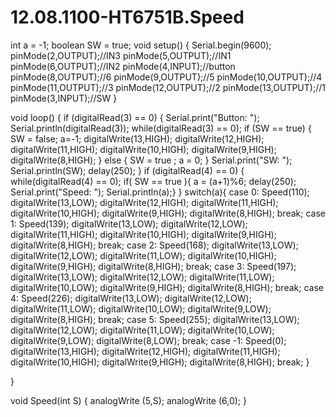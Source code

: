 # 12.08.1100-HT6751B.Speed
int a = -1;
boolean SW = true; 
void setup() {
Serial.begin(9600);
pinMode(2,OUTPUT);//IN3
pinMode(5,OUTPUT);//IN1
pinMode(6,OUTPUT);//IN2
pinMode(4,INPUT);//button
pinMode(8,OUTPUT);//6
pinMode(9,OUTPUT);//5
pinMode(10,OUTPUT);//4
pinMode(11,OUTPUT);//3
pinMode(12,OUTPUT);//2
pinMode(13,OUTPUT);//1
pinMode(3,INPUT);//SW
}

void loop() {
  if (digitalRead(3) == 0)
  {
  Serial.print("Button: ");
  Serial.println(digitalRead(3));
   while(digitalRead(3) == 0);
    if (SW == true)
    {
      SW = false;
      a=-1;
      digitalWrite(13,HIGH);
      digitalWrite(12,HIGH);
      digitalWrite(11,HIGH);
      digitalWrite(10,HIGH);
      digitalWrite(9,HIGH);
      digitalWrite(8,HIGH);
    }
    else
    {
     SW = true ; 
     a = 0; 
    }
    Serial.print("SW: ");
    Serial.println(SW);
    delay(250);
  }
   if (digitalRead(4) == 0)
  { while(digitalRead(4) == 0); 
  if( SW == true ){ a = (a+1)%6; 
    delay(250);
    Serial.print("Speed: ");
    Serial.println(a);}
  }
  switch(a){
    case 0:
      Speed(110);
      digitalWrite(13,LOW);
      digitalWrite(12,HIGH);
      digitalWrite(11,HIGH);
      digitalWrite(10,HIGH);
      digitalWrite(9,HIGH);
      digitalWrite(8,HIGH);
    break;
    case 1:
      Speed(139);
      digitalWrite(13,LOW);
      digitalWrite(12,LOW);
      digitalWrite(11,HIGH);
      digitalWrite(10,HIGH);
      digitalWrite(9,HIGH);
      digitalWrite(8,HIGH);
    break;
    case 2:
      Speed(168);
      digitalWrite(13,LOW);
      digitalWrite(12,LOW);
      digitalWrite(11,LOW);
      digitalWrite(10,HIGH);
      digitalWrite(9,HIGH);
      digitalWrite(8,HIGH);
    break;
    case 3:
      Speed(197);
      digitalWrite(13,LOW);
      digitalWrite(12,LOW);
      digitalWrite(11,LOW);
      digitalWrite(10,LOW);
      digitalWrite(9,HIGH);
      digitalWrite(8,HIGH);
    break;
    case 4:
      Speed(226);
      digitalWrite(13,LOW);
      digitalWrite(12,LOW);
      digitalWrite(11,LOW);
      digitalWrite(10,LOW);
      digitalWrite(9,LOW);
      digitalWrite(8,HIGH);
    break;
    case 5:
      Speed(255);
      digitalWrite(13,LOW);
      digitalWrite(12,LOW);
      digitalWrite(11,LOW);
      digitalWrite(10,LOW);
      digitalWrite(9,LOW);
      digitalWrite(8,LOW);
    break;
        case -1:
      Speed(0);
      digitalWrite(13,HIGH);
      digitalWrite(12,HIGH);
      digitalWrite(11,HIGH);
      digitalWrite(10,HIGH);
      digitalWrite(9,HIGH);
      digitalWrite(8,HIGH);
    break;
  }
  
}

void Speed(int S) {
    analogWrite (5,S);
    analogWrite (6,0);
  }

